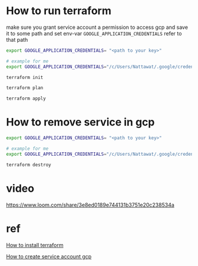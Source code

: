 # How to run terraform
make sure you grant service account a permission to access gcp and save it to
some path and set env-var `GOOGLE_APPLICATION_CREDENTIALS` refer to that path

```bash
export GOOGLE_APPLICATION_CREDENTIALS= "<path to your key>"

# example for me
export GOOGLE_APPLICATION_CREDENTIALS="/c/Users/Nattawat/.google/credentials/google_credentials.json"
```

```bash
terraform init
```

```bash
terraform plan
```

```bash
terraform apply
```

# How to remove service in gcp

```bash
export GOOGLE_APPLICATION_CREDENTIALS= "<path to your key>"

# example for me
export GOOGLE_APPLICATION_CREDENTIALS="/c/Users/Nattawat/.google/credentials/google_credentials.json"
```

```bash
terraform destroy
```
# video

https://www.loom.com/share/3e8ed0189e744131b3751e20c238534a

# ref

[How to install terraform](https://developer.hashicorp.com/terraform/tutorials/aws-get-started/install-cli)

[How to create service account gcp](https://cloud.google.com/iam/docs/service-accounts-create)